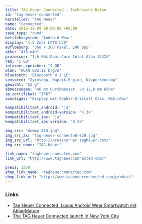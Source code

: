 ```yaml
---
title: TAG Heuer Connected - Technische Daten
id: "tag-heuer-connected"
hersteller: "TAG Heuer"
name: "Connected"
date: 2015-11-09 00:00:00 +00:00
case_type: "rund"
betriebssystem: "Android Wear"
display: "1,5 Zoll LPTS LCD"
aufloesung: "360 x 360 Pixel, 240 ppi"
akku: "410 mAh"
prozessor: "1,6 GHz Dual-Core Intel Atom Z34XX"
ram: "1 GB"
interner_speicher: "4 GB"
wlan: "WLAN 802.11 b/g/n"
bluetooth: "Bluetooth 4.1 LE"
sensoren: "Gyroskop, Haptik-Engine, Kipperkennung"
gewicht: "52 g"
abmessungen: "46 mm Durchmesser, \n 12,8 mm Höhe"
ip_zertifikat: "IP67"
sonstiges: "Display mit Saphir-Kristall Glas, Mikrofon"

kompatibilitaet_android: "ja"
kompatibilitaet_android-version: "4.3+"
kompatibilitaet_ios: "ja"
kompatibilitaet_ios-version: "8.2+"

img_src: "dummy-410.jpg"
img_src_2x: "tag-heuer-connected-820.jpg"
img_src_url: "http://presscorner.tagheuer.com/"
img_src_name: "TAG Heuer"

link_name: "tagheuerconnected.com"
link_url: "http://www.tagheuerconnected.com/"

preis: 1350
shop_link_name: "tagheuerconnected.com"
shop_link_url: "http://www.tagheuerconnected.com/product"
---
```


### Links
* [Tag Heuer Connected: Luxus Android Wear Smartwatch mit Ablaufdatum](http://stadt-bremerhaven.de/tag-heuer-connected-luxus-android-wear-smartwatch-mit-ablaufdatum/)
* [The TAG Heuer Connected launch in New York City](https://www.youtube.com/watch?v=48VsBxSPSAI)
